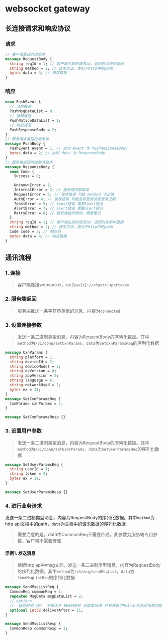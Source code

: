 # websocket gateway

## 长连接请求和响应协议

### 请求

```protobuf
// 客户端发送的消息体
message RequestBody {
  string reqId = 1; // 客户端生成的请求id，返回时会原样返回
  string method = 2; // 请求方法，类似于http中的path
  bytes data = 3; // 请求数据
}
```

### 响应

```protobuf
enum PushEvent {
  // 消息推送
  PushMsgDataList = 0;
  // 通知推送
  PushNoticeDataList = 1;
  // 响应返回
  PushResponseBody = 2;
}
// 服务端会推送的消息体
message PushBody {
  PushEvent event = 1; // 此时 event 为 PushResponseBody 
  bytes data = 2; // 此时 data 为 ResponseBody
}
// 服务端返回响应的消息体
message ResponseBody {
  enum Code {
    Success = 0;

    UnknownError = 1;
    InternalError = 2; // 服务端内部错误
    RequestError = 3; // 请求错误 可能 method 不正确
    AuthError = 4; // 鉴权错误 可能没有登录或者登录过期
    ToastError = 5; // toast错误 需要toast提示
    AlertError = 7; // alert错误 需要alert提示
    RetryError = 8; // 服务端临时错误，需要重试
  }
  string reqId = 1; // 客户端生成的请求id，返回时会原样返回
  string method = 2; // 请求方法，类似于http中的path
  Code code = 3; // 响应码
  bytes data = 4; // 响应数据
}
```

## 通讯流程

### 1. 连接

> 客户端连接websocket，url为`ws[s]://<host>:<port>/ws`

### 2. 服务端返回

> 服务端推送一条字符串类型的消息，内容为`connected`

### 3. 设置连接参数

> 发送一条二进制类型消息，内容为RequestBody的序列化数据。其中`method`为`/v1/conn/setCxnParams`，`data`为`SetCxnParamsReq`的序列化数据

```protobuf
message CxnParams {
  string platform = 1;
  string deviceId = 2;
  string deviceModel = 3;
  string osVersion = 4;
  string appVersion = 5;
  string language = 6;
  string networkUsed = 7;
  bytes ex = 11;
}
message SetCxnParamsReq {
  CxnParams cxnParams = 1;
}

message SetCxnParamsResp {}
```

### 3. 设置用户参数

> 发送一条二进制类型消息，内容为RequestBody的序列化数据。其中`method`为`/v1/conn/setUserParams`，`data`为`SetUserParamsReq`的序列化数据

```protobuf
message SetUserParamsReq {
  string userId = 1;
  string token = 2;
  bytes ex = 11;
}

message SetUserParamsResp {}
```

### 4. 进行业务请求

发送一条二进制类型消息，内容为RequestBody的序列化数据。其中`method`为http api文档中的path，`data`为文档中的请求数据的序列化数据

> 需要注意的是，data中CommonReq不需要传递，此参数为服务端专用参数，客户端不需要传递 

#### 示例1. 发送消息

> 根据http api中msg文档，发送一条二进制类型消息，内容为RequestBody的序列化数据。其中`method`为`/v1/msg/sendMsgList`，`data`为`SendMsgListReq`的序列化数据

```protobuf
message SendMsgListReq {
  CommonReq commonReq = 1;
  repeated MsgData msgDataList = 2;
  // options
  //  延迟时间（秒） 不得大于 864000秒 也就是10天 只有开启了Pulsar的延迟消息功能才有效
  optional int32 deliverAfter = 11;
}

message SendMsgListResp {
  CommonResp commonResp = 1;
}
```